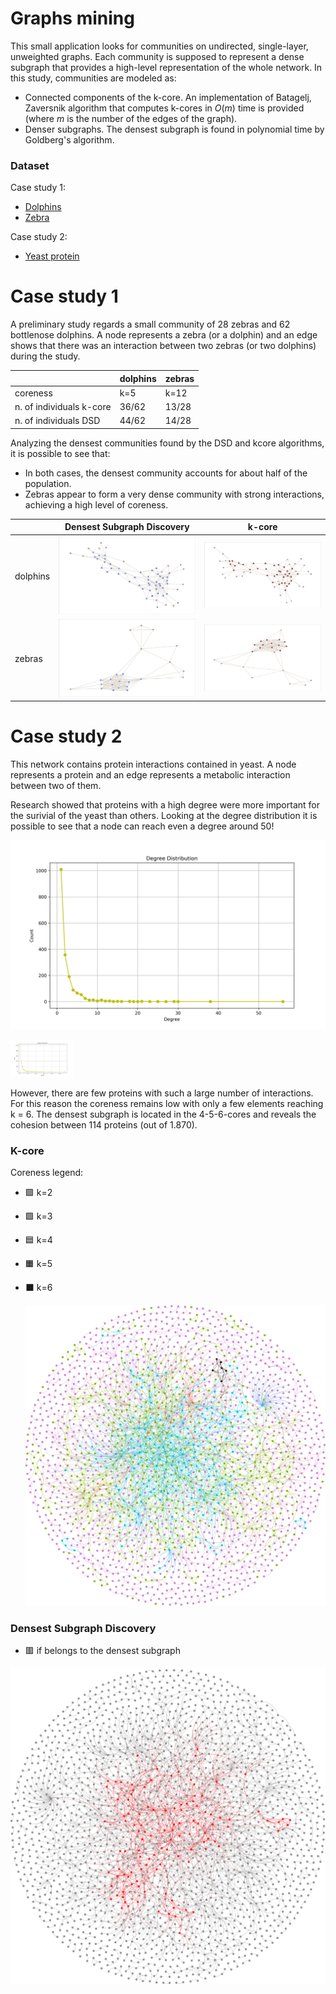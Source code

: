 # Graphs mining

This small application looks for communities on undirected, single-layer, unweighted graphs. Each community is supposed to represent a dense subgraph that provides a high-level representation of the whole network.
In this study, communities are modeled as:
* Connected components of the k-core. An implementation of Batagelj, Zaversnik algorithm that computes k-cores in $O(m)$ time is provided (where $m$ is the number of the edges of the graph).
* Denser subgraphs. The densest subgraph is found in polynomial time by Goldberg's algorithm. 

### Dataset 

Case study 1:
* [Dolphins](http://konect.cc/networks/dolphins/)
* [Zebra](http://konect.cc/networks/moreno_zebra/)

Case study 2:
* [Yeast protein](http://konect.cc/networks/moreno_propro)

# Case study 1

A preliminary study regards a small community of 28 zebras and 62 bottlenose dolphins. A node represents a zebra (or a dolphin) and an edge shows that there was an interaction between two zebras (or two dolphins) during the study.

|                          |     dolphins    |      zebras       |
| ------------------------ | --------------- | ----------------- | 
| coreness                 |      k=5        |     k=12          | 
| n. of individuals k-core |    36/62        |    13/28          | 
| n. of individuals DSD    |    44/62        |    14/28          | 

Analyzing the densest communities found by the DSD and kcore algorithms, it is possible to see that:
* In both cases, the densest community accounts for about half of the population. 
* Zebras appear to form a very dense community with strong interactions, achieving a high level of coreness.

|                          |     Densest Subgraph Discovery                  |       k-core                                        |
| ------------------------ | ----------------------------------------------- | --------------------------------------------------- | 
| dolphins                 |     ![](plots/dolphins/dsd.png)       |     ![](plots/dolphins/kcore.png)         | 
| zebras                   |     ![](plots/moreno_zebra/dsd.png)   |   ![](plots/moreno_zebra/kcore.png)       | 


# Case study 2

This network contains protein interactions contained in yeast. A node represents a protein and an edge represents a metabolic interaction between two of them.  

Research showed that proteins with a high degree were more important for the surivial of the yeast than others. Looking at the degree distribution it is possible to see that a node can reach even a degree around 50!

 ![Alt text](plots/degree_distribution.png)  

 <img src="plots/degree_distribution.png" alt="Alt text" width="100">

However, there are few proteins with such a large number of interactions. For this reason the coreness remains low with only a few elements reaching k = 6. The densest subgraph is located in the 4-5-6-cores and reveals the cohesion between 114 proteins (out of 1.870).

 ### K-core 

Coreness legend:
* 🟪 k=2
* 🟩 k=3
* 🟦 k=4
* 🟧 k=5
* ⬛️ k=6

  ![](plots/moreno_propro/kcore.svg)  


### Densest Subgraph Discovery    

* 🟥 if belongs to the densest subgraph

 ![](plots/moreno_propro/dsd.svg) 



